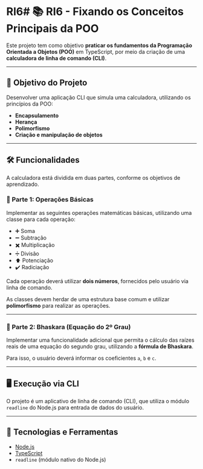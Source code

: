 # Rl6# 📚 RI6 - Fixando os Conceitos Principais da POO

Este projeto tem como objetivo **praticar os fundamentos da Programação Orientada a Objetos (POO)** em TypeScript, por meio da criação de uma **calculadora de linha de comando (CLI)**.

---

## 🚀 Objetivo do Projeto

Desenvolver uma aplicação CLI que simula uma calculadora, utilizando os princípios da POO:

- **Encapsulamento**
- **Herança**
- **Polimorfismo**
- **Criação e manipulação de objetos**

---

## 🛠️ Funcionalidades

A calculadora está dividida em duas partes, conforme os objetivos de aprendizado.

### 📌 Parte 1: Operações Básicas

Implementar as seguintes operações matemáticas básicas, utilizando uma classe para cada operação:

- ➕ Soma
- ➖ Subtração
- ✖️ Multiplicação
- ➗ Divisão
- ⬆️ Potenciação
- ✔️ Radiciação

Cada operação deverá utilizar **dois números**, fornecidos pelo usuário via linha de comando.

As classes devem herdar de uma estrutura base comum e utilizar **polimorfismo** para realizar as operações.

---

### 📌 Parte 2: Bhaskara (Equação do 2º Grau)

Implementar uma funcionalidade adicional que permita o cálculo das raízes reais de uma equação do segundo grau, utilizando a **fórmula de Bhaskara**.

Para isso, o usuário deverá informar os coeficientes `a`, `b` e `c`.

---

## 🖥️ Execução via CLI

O projeto é um aplicativo de linha de comando (CLI), que utiliza o módulo `readline` do Node.js para entrada de dados do usuário.

---

## 🔧 Tecnologias e Ferramentas

- [Node.js](https://nodejs.org/)
- [TypeScript](https://www.typescriptlang.org/)
- `readline` (módulo nativo do Node.js)